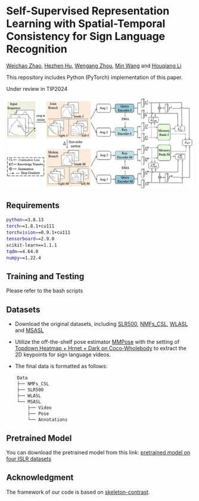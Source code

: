 # Self-Supervised Representation Learning with Spatial-Temporal Consistency for Sign Language Recognition
[Weichao Zhao](https://scholar.google.com/citations?user=v-ASmMIAAAAJ&hl=zh-CN), [Hezhen Hu](https://scholar.google.com/citations?user=Fff-9WAAAAAJ&hl=zh-CN&oi=ao), [Wengang Zhou](https://scholar.google.com/citations?user=8s1JF8YAAAAJ&hl=zh-CN&oi=ao), [Min Wang](https://scholar.google.com/citations?user=FFDionEAAAAJ&hl=zh-CN&oi=ao) and [Houqiang Li](https://scholar.google.com/citations?user=7sFMIKoAAAAJ&hl=zh-CN&oi=ao)

This repository includes Python (PyTorch) implementation of this paper.

Under review in TIP2024

![](./images/framework.png)


## Requirements

```bash
python==3.8.13
torch==1.8.1+cu111
torchvision==0.9.1+cu111
tensorboard==2.9.0
scikit-learn==1.1.1
tqdm==4.64.0
numpy==1.22.4
```

## Training and Testing
Please refer to the bash scripts

## Datasets
* Download the original datasets, including [SLR500](https://ustc-slr.github.io/datasets/), [NMFs_CSL](https://ustc-slr.github.io/datasets/), [WLASL](https://dxli94.github.io/WLASL/) and [MSASL](https://www.microsoft.com/en-us/research/project/ms-asl/)

* Utilize the off-the-shelf pose estimator [MMPose](https://mmpose.readthedocs.io/en/latest/model_zoo/wholebody_2d_keypoint.html) with the setting of [Topdown Heatmap + Hrnet + Dark on Coco-Wholebody](https://download.openmmlab.com/mmpose/top_down/hrnet/hrnet_w48_coco_wholebody_384x288_dark-f5726563_20200918.pth) to extract the 2D keypoints for sign language videos.
* The final data is formatted as follows:
  
```
    Data
    ├── NMFs_CSL
    ├── SLR500
    ├── WLASL
    └── MSASL
        ├── Video
        ├── Pose
        └── Annotations
```

## Pretrained Model
You can download the pretrained model from this link: [pretrained model on four ISLR datasets](https://rec.ustc.edu.cn/share/f3af4d10-0454-11ef-b462-57ac733a8ba6)


## Acknowledgment
The framework of our code is based on [skeleton-contrast](https://github.com/fmthoker/skeleton-contrast).
